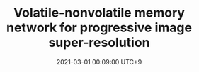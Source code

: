 ---
title:          "Volatile-nonvolatile memory network for progressive image super-resolution"
date:           2021-03-01 00:09:00 UTC+9
selected:       false
pub:            "IEEE Access"
pub_date:       "2021"
authors:
- Jun-Ho Choi
- Jun-Hyuk Kim
- Manri Cheon
- Jong-Seok Lee
links:
  Paper: https://ieeexplore.ieee.org/document/9369325/
---